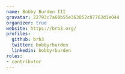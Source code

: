 ```yaml
---
name: Bobby Burden III
gravatar: 22793c7a69b55e363052c07763d1e044
organizer: true
website: https://brb3.org/
profiles:
  github: brb3
  twitter: bobbyrburden
  linkedin: bobbyrburden
roles:
- contributor
---
```

